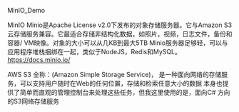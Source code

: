 MinIO_Demo


MinIO
Minio是Apache License v2.0下发布的对象存储服务器。它与Amazon S3云存储服务兼容。它最适合存储非结构化数据，如照片，视频，日志文件，备份和容器/ VM映像。对象的大小可以从几KB到最大5TB
Minio服务器足够轻，可以与应用程序堆栈捆绑在一起，类似于NodeJS，Redis和MySQL。
https://docs.minio.io/




AWS S3 全称：(Amazon Simple Storage Service)， 是一种面向网络的存储服务，可以支持用户随时在Web的任何位置，存储和检索任意大小的数据
本身也提供了简单而直观的管理控制台来处理这些任务，但我这里使用的是，面向C# 方向的S3网络存储服务
